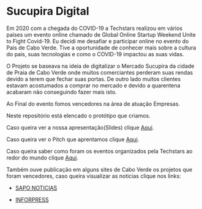 # Sucupira Digital

Em 2020 com a chegada do COVID-19 a Techstars realizou em vários países um evento online chamado de Global Online Startup Weekend Unite to Fight Covid-19.
Eu decidi me desafiar e participar online no evento do Pais de Cabo Verde. 
Tive a oportunidade de conhecer mais sobre a cultura do pais, suas tecnologias e como o COVID-19 impactou as suas vidas. 

O Projeto se baseava na ideia de digitalizar o Mercado Sucupira da cidade de Praia de Cabo Verde onde muitos comerciantes perderam suas rendas devido a terem que fechar suas portas. De outro lado muitos clientes estavam acostumados a comprar no mercado e devido a quarentena acabaram não conseguindo fazer mais isto. 

Ao Final do evento fomos vencedores na área de atuação Empresas. 

Neste repositório está elencado o protótipo que criamos. 

Caso queira ver a nossa apresentação(Slides) clique [Aqui](https://docs.google.com/presentation/d/e/2PACX-1vRy_z2qiXaCXqVu4-A_MbQ7OXPnZwHzb1QT_u4tgtmuKRq8dSta91M_-8_17qRHc-GGx6LjSbGY0WUn/pub?start=false&loop=false&delayms=3000&slide=id.p).

Caso queira ver o Pitch que aprentamos clique [Aqui](https://www.youtube.com/watch?v=znCDGIepnic).

Caso queira saber como foram os eventos organizados pela Techstars ao redor do mundo clique [Aqui](https://covid.startupweekend.org/).

Também ouve publicação em alguns sites de Cabo Verde os projetos que foram vencedores, caso queira visualizar as noticias clique nos links:

* [SAPO NOTICIAS](https://noticias.sapo.cv/tecnologia/artigos/startup-weekend-anuncia-seis-vencedores-da-primeira-edicao-online-do-evento-2?fbclid=IwAR3VPEf42fYMJZrtz0SqsbI6HGntMXqTp2AyG-0CIc9WI-fKBoPmFqs6wwQ)

* [INFORPRESS](https://www.inforpress.cv/food-bank-of-cape-verde-e-um-dos-vencedores-do-startup-weekend-online-contra-covid-19/)

